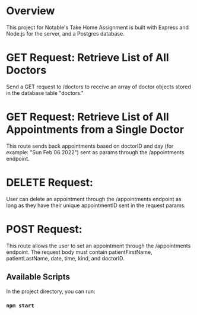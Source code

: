 # Overview
This project for Notable's Take Home Assignment is built with Express and Node.js for the server, and a Postgres database.

# GET Request: Retrieve List of All Doctors
Send a GET request to /doctors to receive an array of doctor objects stored in the database table "doctors."

# GET Request: Retrieve List of All Appointments from a Single Doctor
This route sends back appointments based on doctorID and day (for example: "Sun Feb 06 2022") sent as params through the /appointments endpoint.

# DELETE Request:
User can delete an appointment through the /appointments endpoint as long as they have their unique appointmentID sent in the request params.

# POST Request:
This route allows the user to set an appointment through the /appointments endpoint. The request body must contain patientFirstName, patientLastName, date, time, kind, and doctorID.

## Available Scripts

In the project directory, you can run:

### `npm start`
